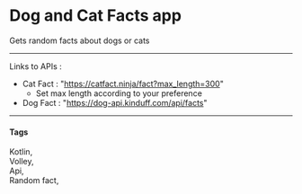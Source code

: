 # Dog and Cat Facts app
Gets random facts about dogs or cats <br/> <hr/>
Links to APIs : <br/>
- Cat Fact : "https://catfact.ninja/fact?max_length=300"
    - Set max length according to your preference
- Dog Fact : "https://dog-api.kinduff.com/api/facts"
<hr/>

#### Tags
Kotlin, <br/>Volley, <br/>Api, <br/>Random fact, 